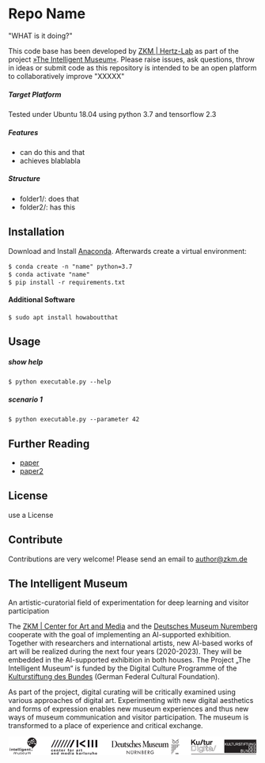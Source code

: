# Repo Name
"WHAT is it doing?"
 
This code base has been developed by [ZKM | Hertz-Lab](https://zkm.de/en/about-the-zkm/organization/hertz-lab) as part of the project [»The Intelligent Museum«](#the-intelligent-museum). 
Please raise issues, ask questions, throw in ideas or submit code as this repository is intended to be an open platform to collaboratively improve "XXXXX"

##### Target Platform
Tested under Ubuntu 18.04 using python 3.7 and tensorflow 2.3

##### Features
* can do this and that
* achieves blablabla

##### Structure
* folder1/: does that
* folder2/: has this

## Installation
Download and Install [Anaconda](https://www.anaconda.com/products/individual). Afterwards create a virtual environment:
```
$ conda create -n "name" python=3.7
$ conda activate "name"
$ pip install -r requirements.txt
```

#### Additional Software 
```
$ sudo apt install howaboutthat
```

## Usage
##### show help
```
$ python executable.py --help
```
##### scenario 1
```
$ python executable.py --parameter 42
```

## Further Reading
* [paper](www.google.com)
* [paper2](www.google.com)

## License
use a License

## Contribute
Contributions are very welcome!
Please send an email to author@zkm.de

## The Intelligent Museum
An artistic-curatorial field of experimentation for deep learning and visitor participation

The [ZKM | Center for Art and Media](https://zkm.de/en) and the [Deutsches Museum Nuremberg](https://www.deutsches-museum.de/en/nuernberg/information/) cooperate with the goal of implementing an AI-supported exhibition. Together with researchers and international artists, new AI-based works of art will be realized during the next four years (2020-2023).  They will be embedded in the AI-supported exhibition in both houses. The Project „The Intelligent Museum“ is funded by the Digital Culture Programme of the [Kulturstiftung des Bundes](https://www.kulturstiftung-des-bundes.de/en) (German Federal Cultural Foundation).

As part of the project, digital curating will be critically examined using various approaches of digital art. Experimenting with new digital aesthetics and forms of expression enables new museum experiences and thus new ways of museum communication and visitor participation. The museum is transformed to a place of experience and critical exchange.

![Logo](media/Logo_ZKM_DMN_KSB.png)
